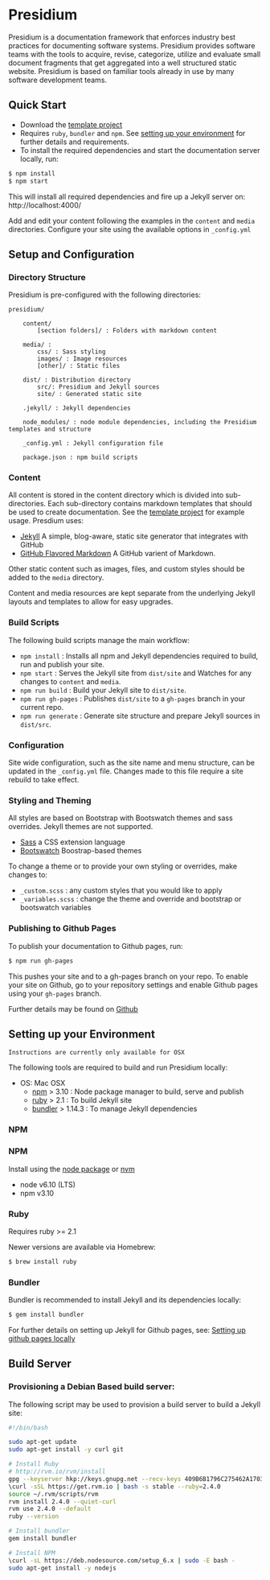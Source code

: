 # Presidium

Presidium is a documentation framework that enforces industry best practices for documenting software systems. 
Presidium provides software teams with the tools to acquire, revise, categorize, utilize and evaluate small 
document fragments that get aggregated into a well structured static website. Presidium is based on familiar tools already in use by many software development teams. 

## Quick Start
- Download the [template project](https://github.com/SPANDigital/presidium-template)
- Requires `ruby`, `bundler` and `npm`. See [setting up your environment](#setup) for further details and requirements.
- To install the required dependencies and start the documentation server locally, run:
```sh
$ npm install
$ npm start
```

This will install all required dependencies and fire up a Jekyll server on: http://localhost:4000/

Add and edit your content following the examples in the `content` and `media` directories.
Configure your site using the available options in `_config.yml`

## Setup and Configuration

### Directory Structure
Presidium is pre-configured with the following directories:
```
presidium/

    content/
        [section folders]/ : Folders with markdown content

    media/ : 
        css/ : Sass styling
        images/ : Image resources
        [other]/ : Static files
    
    dist/ : Distribution directory 
        src/: Presidium and Jekyll sources
        site/ : Generated static site
    
    .jekyll/ : Jekyll dependencies
        
    node_modules/ : node module dependencies, including the Presidium templates and structure
        
    _config.yml : Jekyll configuration file
    
    package.json : npm build scripts
```

### Content
All content is stored in the content directory which is divided into sub-directories. Each sub-directory contains markdown templates that should be used to create documentation. See the [template project](https://github.com/SPANDigital/presidium) for example usage. Presdium uses:
* [Jekyll](http://jekyllrb.com/) A simple, blog-aware, static site generator that integrates with GitHub
* [GitHub Flavored Markdown](https://help.github.com/articles/github-flavored-markdown/) A GitHub varient of Markdown.

Other static content such as images, files, and custom styles should be added to the `media` directory.

Content and media resources are kept separate from the underlying Jekyll layouts and templates to allow for easy upgrades.

### Build Scripts
The following build scripts manage the main workflow:
- `npm install` : Installs all npm and Jekyll dependencies required to build, run and publish your site.
- `npm start` : Serves the Jekyll site from `dist/site` and Watches for any changes to `content` and `media`.
- `npm run build` : Build your Jekyll site to `dist/site`.
- `npm run gh-pages` : Publishes `dist/site` to a `gh-pages` branch in your current repo.
- `npm run generate` : Generate site structure and prepare Jekyll sources in `dist/src`.

### Configuration
Site wide configuration, such as the site name and menu structure, can be updated in the `_config.yml` file. Changes made to this file require a site rebuild to take effect.

### Styling and Theming
All styles are based on Bootstrap with Bootswatch themes and sass overrides. Jekyll themes are not supported.

* [Sass](http://sass-lang.com/) a CSS extension language
* [Bootswatch](https://bootswatch.com/) Boostrap-based themes

To change a theme or to provide your own styling or overrides, make changes to:
 - `_custom.scss` : any custom styles that you would like to apply
 - `_variables.scss` : change the theme and override and bootstrap or bootswatch variables
 
### Publishing to Github Pages
To publish your documentation to Github pages, run:
```sh
$ npm run gh-pages
```
This pushes your site and to a gh-pages branch on your repo. To enable your site on Github, go to your repository settings and enable Github pages using your `gh-pages` branch. 

Further details may be found on [Github](https://help.github.com/articles/about-github-pages-and-jekyll/)

## <a name="setup"></a>Setting up your Environment
`Instructions are currently only available for OSX`

The following tools are required to build and run Presidium locally:

- OS: Mac OSX 
    - [npm](http://www.npmjs.com) > 3.10 : Node package manager to build, serve and publish
    - [ruby](https://www.ruby-lang.org/en/documentation/installation/) > 2.1 : To build Jekyll site
    - [bundler](http://bundler.io/) > 1.14.3 : To manage Jekyll dependencies

### NPM

### NPM

Install using the [node package](https://nodejs.org/en/) or [nvm](http://nvm.sh)

- node v6.10 (LTS)
- npm v3.10


### Ruby

Requires ruby >= 2.1

Newer versions are available via Homebrew:
```sh
$ brew install ruby
```

### Bundler
Bundler is recommended to install Jekyll and its dependencies locally:
```sh
$ gem install bundler
```

For further details on setting up Jekyll for Github pages, see: [Setting up github pages locally](https://help.github.com/articles/setting-up-your-github-pages-site-locally-with-jekyll/)

## Build Server

### Provisioning a Debian Based build server:

The following script may be used to provision a build server to build a Jekyll site:

```sh
#!/bin/bash

sudo apt-get update
sudo apt-get install -y curl git

# Install Ruby
# http://rvm.io/rvm/install
gpg --keyserver hkp://keys.gnupg.net --recv-keys 409B6B1796C275462A1703113804BB82D39DC0E3
\curl -sSL https://get.rvm.io | bash -s stable --ruby=2.4.0
source ~/.rvm/scripts/rvm
rvm install 2.4.0 --quiet-curl
rvm use 2.4.0 --default
ruby --version

# Install bundler
gem install bundler

# Install NPM
\curl -sL https://deb.nodesource.com/setup_6.x | sudo -E bash -
sudo apt-get install -y nodejs
```
